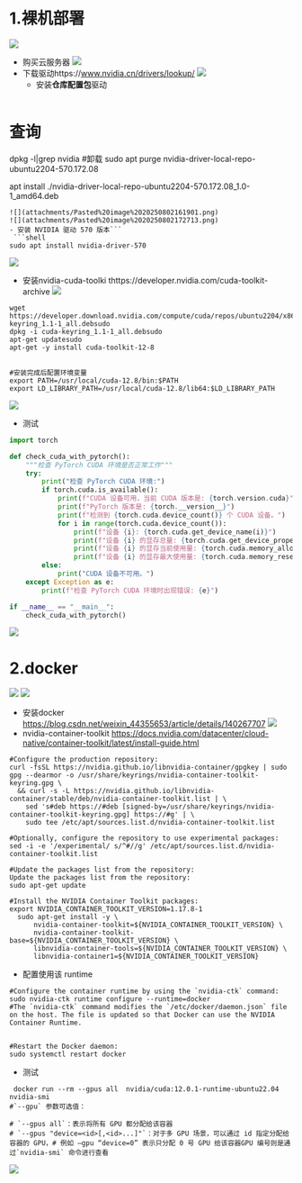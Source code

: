 # 1.裸机部署
![](attachments/Pasted%20image%2020250802180923.png)
 - 购买云服务器
![](attachments/Pasted%20image%2020250802160714.png)
- 下载驱动https://www.nvidia.cn/drivers/lookup/
   ![](attachments/Pasted%20image%2020250802160842.png)
   - 安装**仓库配置包**驱动
   ```shell
# 查询
dpkg -l|grep nvidia
#卸载
sudo apt purge nvidia-driver-local-repo-ubuntu2204-570.172.08

apt install ./nvidia-driver-local-repo-ubuntu2204-570.172.08_1.0-1_amd64.deb
``` 
![](attachments/Pasted%20image%2020250802161901.png)
![](attachments/Pasted%20image%2020250802172713.png)
- 安装 NVIDIA 驱动 570 版本```
 ```shell
sudo apt install nvidia-driver-570 
```
![](attachments/Pasted%20image%2020250802180959.png)
- 安装nvidia-cuda-toolki thttps://developer.nvidia.com/cuda-toolkit-archive
![](attachments/Pasted%20image%2020250802181601.png)
```shell
wget https://developer.download.nvidia.com/compute/cuda/repos/ubuntu2204/x86_64/cuda-keyring_1.1-1_all.debsudo 
dpkg -i cuda-keyring_1.1-1_all.debsudo 
apt-get updatesudo 
apt-get -y install cuda-toolkit-12-8


#安装完成后配置环境变量
export PATH=/usr/local/cuda-12.8/bin:$PATH
export LD_LIBRARY_PATH=/usr/local/cuda-12.8/lib64:$LD_LIBRARY_PATH

```
![](attachments/Pasted%20image%2020250802183439.png)
- 测试
```python
import torch

def check_cuda_with_pytorch():
    """检查 PyTorch CUDA 环境是否正常工作"""
    try:
        print("检查 PyTorch CUDA 环境:")
        if torch.cuda.is_available():
            print(f"CUDA 设备可用，当前 CUDA 版本是: {torch.version.cuda}")
            print(f"PyTorch 版本是: {torch.__version__}")
            print(f"检测到 {torch.cuda.device_count()} 个 CUDA 设备。")
            for i in range(torch.cuda.device_count()):
                print(f"设备 {i}: {torch.cuda.get_device_name(i)}")
                print(f"设备 {i} 的显存总量: {torch.cuda.get_device_properties(i).total_memory / (1024 ** 3):.2f} GB")
                print(f"设备 {i} 的显存当前使用量: {torch.cuda.memory_allocated(i) / (1024 ** 3):.2f} GB")
                print(f"设备 {i} 的显存最大使用量: {torch.cuda.memory_reserved(i) / (1024 ** 3):.2f} GB")
        else:
            print("CUDA 设备不可用。")
    except Exception as e:
        print(f"检查 PyTorch CUDA 环境时出现错误: {e}")

if __name__ == "__main__":
    check_cuda_with_pytorch()

```
![](attachments/Pasted%20image%2020250802184125.png)
# 2.docker

![](attachments/Pasted%20image%2020250802193618.png)
![](attachments/Pasted%20image%2020250802194846.png)
- 安装docker 
https://blog.csdn.net/weixin_44355653/article/details/140267707
![](attachments/Pasted%20image%2020250802191758.png)
- nvidia-container-toolkit 
https://docs.nvidia.com/datacenter/cloud-native/container-toolkit/latest/install-guide.html
```shell
#Configure the production repository:
curl -fsSL https://nvidia.github.io/libnvidia-container/gpgkey | sudo gpg --dearmor -o /usr/share/keyrings/nvidia-container-toolkit-keyring.gpg \
  && curl -s -L https://nvidia.github.io/libnvidia-container/stable/deb/nvidia-container-toolkit.list | \
    sed 's#deb https://#deb [signed-by=/usr/share/keyrings/nvidia-container-toolkit-keyring.gpg] https://#g' | \
    sudo tee /etc/apt/sources.list.d/nvidia-container-toolkit.list
    
#Optionally, configure the repository to use experimental packages:
sed -i -e '/experimental/ s/^#//g' /etc/apt/sources.list.d/nvidia-container-toolkit.list

#Update the packages list from the repository:
Update the packages list from the repository:
sudo apt-get update

#Install the NVIDIA Container Toolkit packages:
export NVIDIA_CONTAINER_TOOLKIT_VERSION=1.17.8-1
  sudo apt-get install -y \
      nvidia-container-toolkit=${NVIDIA_CONTAINER_TOOLKIT_VERSION} \
      nvidia-container-toolkit-base=${NVIDIA_CONTAINER_TOOLKIT_VERSION} \
      libnvidia-container-tools=${NVIDIA_CONTAINER_TOOLKIT_VERSION} \
      libnvidia-container1=${NVIDIA_CONTAINER_TOOLKIT_VERSION}
```
- 配置使用该 runtime
```shell
#Configure the container runtime by using the `nvidia-ctk` command:
sudo nvidia-ctk runtime configure --runtime=docker
#The `nvidia-ctk` command modifies the `/etc/docker/daemon.json` file on the host. The file is updated so that Docker can use the NVIDIA Container Runtime.


#Restart the Docker daemon:
sudo systemctl restart docker
```
- 测试
```shell
 docker run --rm --gpus all  nvidia/cuda:12.0.1-runtime-ubuntu22.04 nvidia-smi
#`--gpu` 参数可选值：

# `--gpus all`：表示将所有 GPU 都分配给该容器
# `--gpus "device=<id>[,<id>...]"`：对于多 GPU 场景，可以通过 id 指定分配给容器的 GPU，# 例如 –gpu “device=0” 表示只分配 0 号 GPU 给该容器GPU 编号则是通过`nvidia-smi` 命令进行查看
```
![](attachments/Pasted%20image%2020250802192910.png)